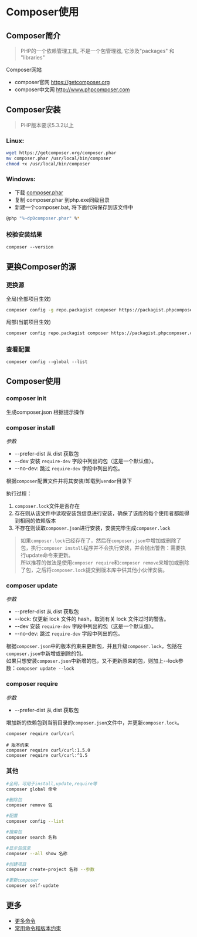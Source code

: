 Composer使用
============


## Composer简介

> PHP的一个依赖管理工具, 不是一个包管理器, 它涉及"packages" 和 "libraries"

Composer网站

* composer官网 https://getcomposer.org
* composer中文网 http://www.phpcomposer.com

## Composer安装

> PHP版本要求5.3.2以上  

### Linux: 

```bash
wget https://getcomposer.org/composer.phar
mv composer.phar /usr/local/bin/composer
chmod +x /usr/local/bin/composer
```

### Windows:  

* 下载 [composer.phar](https://getcomposer.org/composer.phar)  
* 复制 composer.phar 到php.exe同级目录  
* 新建一个composer.bat, 将下面代码保存到该文件中  

```bash
@php "%~dp0composer.phar" %*
```

### 校验安装结果

```
composer --version
```


## 更换Composer的源

### 更换源

全局(全部项目生效)

```bash
composer config -g repo.packagist composer https://packagist.phpcomposer.com
```

局部(当前项目生效)

```bash
composer config repo.packagist composer https://packagist.phpcomposer.com
```

###  查看配置

```
composer config --global --list
```


## Composer使用

### composer init

生成composer.json 根据提示操作

### composer install

*参数*

* --prefer-dist 从 dist 获取包
* --dev 安装 `require-dev` 字段中列出的包（这是一个默认值）。
* --no-dev: 跳过 `require-dev` 字段中列出的包。

根据`composer`配置文件并将其安装/卸载到`vendor`目录下

执行过程：

1. `composer.lock`文件是否存在
2. 存在则从该文件中读取安装包信息进行安装，确保了该库的每个使用者都能得到相同的依赖版本
3. 不存在则读取`composer.json`进行安装，安装完毕生成`composer.lock`

> 如果`composer.lock`已经存在了，然后在`composer.json`中增加或删除了包，执行`composer install`程序并不会执行安装，并会抛出警告：需要执行update命令来更新。  
> 所以推荐的做法是使用`composer require`和`composer remove`来增加或删除了包，之后将`composer.lock`提交到版本库中供其他小伙伴安装。

### composer update

*参数*

* --prefer-dist 从 dist 获取包  
* --lock: 仅更新 lock 文件的 hash，取消有关 lock 文件过时的警告。
* --dev 安装 `require-dev` 字段中列出的包（这是一个默认值）。
* --no-dev: 跳过 `require-dev` 字段中列出的包。

根据`composer.json`中的版本约束来更新包，并且升级`composer.lock`，包括在`composer.json`中新增或删除的包。  
如果只想安装`composer.json`中新增的包，又不更新原来的包，则加上--lock参数：`composer update --lock`

### composer require

*参数*

* --prefer-dist 从 dist 获取包  

增加新的依赖包到当前目录的`composer.json`文件中，并更新`composer.lock`。

```
composer require curl/curl

# 版本约束
composer require curl/curl:1.5.0
composer require curl/curl:^1.5
```


### 其他

```bash
#全局，可用于install,update,require等
composer global 命令

#删除包
composer remove 包

#配置
composer config --list

#搜索包
composer search 名称

#显示包信息
composer --all show 名称

#创建项目
composer create-project 名称 --参数

#更新composer
composer self-update
```

## 更多

* [更多命令](http://docs.phpcomposer.com/03-cli.html)  
* [常用命令和版本约束](https://segmentfault.com/a/1190000005898222)  
